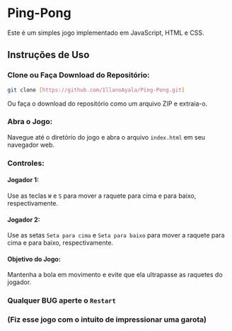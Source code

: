 # Ping-Pong

Este é um simples jogo implementado em JavaScript, HTML e CSS.

## Instruções de Uso

### Clone ou Faça Download do Repositório:

```bash
git clone [https://github.com/IllanoAyala/Ping-Pong.git]
```

Ou faça o download do repositório como um arquivo ZIP e extraia-o.

### Abra o Jogo:

Navegue até o diretório do jogo e abra o arquivo `index.html` em seu navegador web.

### Controles:

#### Jogador 1:

Use as teclas `W` e `S` para mover a raquete para cima e para baixo, respectivamente.

#### Jogador 2:

Use as setas `Seta para cima` e `Seta para baixo` para mover a raquete para cima e para baixo, respectivamente.

#### Objetivo do Jogo:

Mantenha a bola em movimento e evite que ela ultrapasse as raquetes do jogador.

### Qualquer BUG aperte o `Restart`

### (Fiz esse jogo com o intuito de impressionar uma garota)
